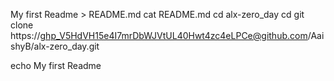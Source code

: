 My first Readme > README.md
cat README.md
cd alx-zero_day
cd
git clone https://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@github.com/AaishyB/alx-zero_day.git

echo My first Readme

